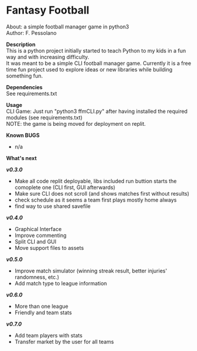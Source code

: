 # Fantasy Football  
About:      a simple football manager game in python3  
Author:     F. Pessolano  


**Description**  
This is a python project initially started to teach Python to my kids in a fun way and with increasing difficulty.  
It was meant to be a simple CLI football manager game. Currently it is a free time fun project used to explore ideas or new libraries while building something fun.     

**Dependencies**  
See requirements.txt  

**Usage**  
CLI Game: Just run "python3 ffmCLI.py" after having installed the required modules (see requirements.txt)  
NOTE: the game is being moved for deployment on replit.  

**Known BUGS**  
 - n/a  

**What's next**

***v0.3.0***
 - Make all code replit deployable, libs included run buttion starts the comoplete one (CLI first, GUI afterwards)    
 - Make sure CLI does not scroll (and shows matches first without results)  
 - check schedule as it seems a team first plays mostly home always 
 - find way to use shared savefile  

***v0.4.0***
 - Graphical Interface  
 - Improve commenting  
 - Split CLI and GUI  
 - Move support files to assets  

***v0.5.0***
 - Improve match simulator (winning streak result, better injuries' randomness, etc.)  
 - Add match type to league information  

***v0.6.0***
 - More than one league  
 - Friendly and team stats  

***v0.7.0***
 - Add team players with stats  
 - Transfer market by the user for all teams  





